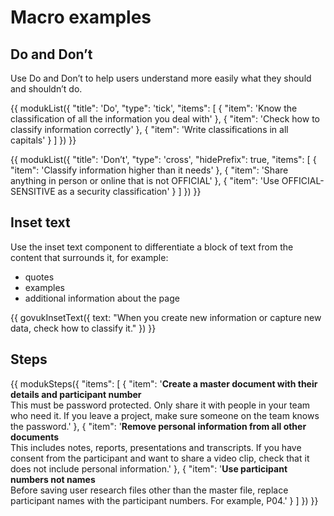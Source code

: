 # Macro examples

## Do and Don’t

Use Do and Don’t to help users understand more easily what they should and shouldn’t do.

{{ modukList({
  "title": 'Do',
  "type": 'tick',
  "items": [
    {
      "item": 'Know the classification of all the information you deal with'
    },
    {
      "item": 'Check how to classify information correctly'
    },
    {
      "item": 'Write classifications in all capitals'
    }
  ]
}) }}

{{ modukList({
  "title": 'Don’t',
  "type": 'cross',
  "hidePrefix": true,
  "items": [
    {
      "item": 'Classify information higher than it needs'
    },
    {
      "item": 'Share anything in person or online that is not OFFICIAL'
    },
    {
      "item": 'Use OFFICIAL-SENSITIVE as a security classification'
    }
  ]
}) }}

## Inset text

Use the inset text component to differentiate a block of text from the content that surrounds it, for example:

- quotes
- examples
- additional information about the page

{{ govukInsetText({
  text: "When you create new information or capture new data, check how to classify it."
}) }}

## Steps

{{ modukSteps({
  "items": [
    {
      "item": '<b>Create a master document with their details and participant number</b> <br> This must be password protected. Only share it with people in your team who need it. If you leave a project, make sure someone on the team knows the password.'
    },
    {
      "item": '<b>Remove personal information from all other documents</b> <br> This includes notes, reports, presentations and transcripts. If you have consent from the participant and want to share a video clip, check that it does not include personal information.'
    },
    {
      "item": '<b>Use participant numbers not names</b> <br> Before saving user research files other than the master file, replace participant names with the participant numbers. For example, P04.'
    }
  ]
}) }}